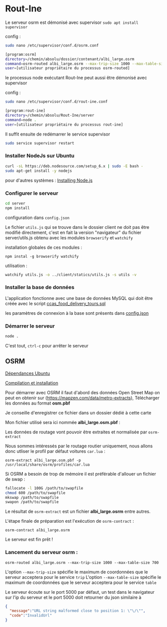 # Rout-Ine

Le serveur osrm est démonisé avec supervisor `sudo apt install supervisor`

config :
```bash
sudo nano /etc/supervisor/conf.d/osrm.conf

[program:osrm]
directory=/chemin/absolu/dossier/contenant/albi_large.osrm
command=osrm-routed albi_large.osrm --max-trip-size 1000 --max-table-size 700
user=[utilisateur propriétaire du processus osrm-routed]
```

le processus node exécutant Rout-Ine peut aussi être démonisé avec supervisor

config :
```bash
sudo nano /etc/supervisor/conf.d/rout-ine.conf

[program:rout-ine]
directory=/chemin/absolu/Rout-Ine/server
command=node .
user=[utilisateur propriétaire du processus rout-ine]
```

Il suffit ensuite de redémarrer le service supervisor
```bash
sudo service supervisor restart
```

### Installer NodeJs sur Ubuntu

```bash
curl -sL https://deb.nodesource.com/setup_6.x | sudo -E bash -
sudo apt-get install -y nodejs
```
pour d'autres systèmes : [Installing Node.js](https://nodejs.org/en/download/package-manager/#installing-node-js-via-package-manager)

### Configurer le serveur

```bash
cd server
npm install
```
configuration dans `config.json`

Le fichier `utils.js` qui se trouve dans le dossier client ne doit pas être modifié directement, c'est en fait la version "navigateur" du fichier server/utils.js obtenu avec les modules `browserify` et `watchify`

installation globales de ces modules :

`npm instal -g browserify watchify`

utilisation :

```bash
watchify utils.js -o ../client/statics/utils.js -s utils -v
```

### Installer la base de données

L'application fonctionne avec une base de données MySQL qui doit être créée avec le script [ccas_food_delivery_tours.sql](https://github.com/AdrienJarretier/Rout-Ine/blob/master/ccas_food_delivery_tours.sql)

les paramètres de connexion à la base sont présents dans [config.json](https://github.com/AdrienJarretier/Rout-Ine/blob/master/server/config.json)

### Démarrer le serveur
```bash
node .
```

C'est tout, `ctrl-c` pour arrêter le serveur


## OSRM

[Dépendances Ubuntu](https://github.com/Project-OSRM/osrm-backend/wiki/Building-on-Ubuntu#ubuntu-1604)

[Compilation et installation](https://github.com/Project-OSRM/osrm-backend/wiki/Building-OSRM#general-build-instructions-from-source)

Pour démarrer avec OSRM il faut d'abord des données Open Street Map
on peut en obtenir sur (https://mapzen.com/data/metro-extracts),
Télécharger les données au format **osm.pbf**

Je conseille d'enregistrer ce fichier dans un dossier dédié à cette carte

Mon fichier utilisé sera ici nommée **albi_large.osm.pbf** :

Les données de routage vont pouvoir être extraites et normalisée par `osrm-extract`

Nous sommes intéressés par le routage routier uniquement, nous allons donc utliser le profil par défaut voitures `car.lua` :

`osrm-extract albi_large.osm.pbf -p /usr/local/share/osrm/profiles/car.lua`

Si OSRM a besoin de trop de mémoire il est préférable d'allouer un fichier de swap :

```bash
fallocate -l 100G /path/to/swapfile
chmod 600 /path/to/swapfile
mkswap /path/to/swapfile
swapon /path/to/swapfile
```

Le résultat de `osrm-extract` est un fichier **albi_large.osrm** entre autres.

L'étape finale de préparation est l'exécution de `osrm-contract` :

`osrm-contract albi_large.osrm`

Le serveur est fin prêt !

### Lancement du serveur osrm :

`osrm-routed albi_large.osrm --max-trip-size 1000 --max-table-size 700`

L'option `--max-trip-size` spécifie le maximum de coordonnées que le serveur acceptera pour le service `trip`
L'option `--max-table-size` spécifie le maximum de coordonnées que le serveur acceptera pour le service `table`

Le serveur écoute sur le port 5000 par défaut, un test dans le navigateur sur l'ip du serveur et le port 5000 doit retourner du json similaire à

```json
{
  "message":"URL string malformed close to position 1: \"\/\"",
  "code":"InvalidUrl"
}
```
















